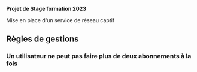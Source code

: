 **Projet de Stage formation 2023**

Mise en place d'un service de réseau captif


## Règles de gestions

### Un utilisateur ne peut pas faire plus de deux abonnements à la fois
### 